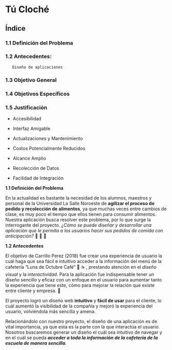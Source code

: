 # **Tú Cloché**

## **Índice**

### **1.1 Definición del Problema**

### **1.2 Antecedentes:**

       Diseño de aplicaciones

### **1.3 Objetivo General**

### **1.4 Objetivos Específicos**

### **1.5 Justificación**

- Accesibilidad

- Interfaz Amigable

- Actualizaciones y Mantenimiento

- Costos Potencialmente Reducidos

- Alcance Amplio

- Recolección de Datos

- Facilidad de Integración



 **1.1 Definición del Problema**

En la actualidad es bastante la necesidad de los alumnos, maestros y personal de la Universidad La Salle Noroeste de **agilizar el proceso de pedido y recolección de alimentos**, ya que muchas veces entre cambios de clase, es muy poco el tiempo que ellos tienen para consumir alimentos. Nuestra aplicación busca resolver este problema, por lo que surge la interrogante del proyecto. _¿Cómo se puede diseñar y desarrollar una aplicación que le permita a los usuarios hacer sus pedidos de comida con anticipación?_ :hamburger: :pizza: :egg:



 **1.2 Antecedentes**

El objetivo de Carrillo Perez (2018) fue crear una experiencia de usuario la cuál haga que sea fácil e intuitivo acceder a la información del menú de la cafetería “Luna de Octubre Café” :crescent_moon: :coffee: , prestando atención en el _diseño visual_ y la _interactividad_. Para la aplicación fue indispensable tener un diseño sencillo y eficaz con un enfoque en el usuario para aumentar tanto la experiencia que tiene este, cómo para mejorar la relación que existe entre cliente y empresa. :muscle:

El proyecto logró un diseño web **intuitivo** y **fácil de usar** para el cliente, lo cuál aumentó la visibilidad de la compañía y mejoró la experiencia del usuario, volviéndola más sencilla y amena. 

Relacionándolo con nuestro proyecto, el diseño de una aplicación es de vital importancia, ya que esta es la parte con la que interactúa el usuario. Nosotros buscaremos generar un diseño el cuál sea intuitivo de navegar y en el cuál se pueda _**acceder a toda la información de la cafetería de la escuela de manera sencilla**_.
